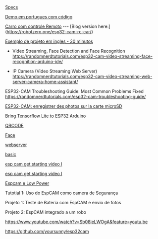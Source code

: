 [Specs](https://github.com/raphaelbs/esp32-cam-ai-thinker/blob/master/assets/ESP32-CAM_Product_Specification.pdf)

[Demo em portugues com código](https://www.youtube.com/watch?v=MGPL10N9YmM)

[Carro com controle Remoto](https://www.youtube.com/watch?v=BwsH1kLxDmQ&feature=youtu.be)  --- [Blog version here:] (https://robotzero.one/esp32-cam-rc-car/)

[Exemplo de projeto em ingles - 30 minutos](https://www.youtube.com/watch?time_continue=7&v=visj0KE5VtY&feature=emb_logo)

- Video Streaming, Face Detection and Face Recognition
https://randomnerdtutorials.com/esp32-cam-video-streaming-face-recognition-arduino-ide/

- IP Camera (Video Streaming Web Server)
https://randomnerdtutorials.com/esp32-cam-video-streaming-web-server-camera-home-assistant/

ESP32-CAM Troubleshooting Guide: Most Common Problems Fixed
https://randomnerdtutorials.com/esp32-cam-troubleshooting-guide/

[ESP32-CAM: enregistrer des photos sur la carte microSD](https://electroniqueamateur.blogspot.com/2020/02/esp32-cam-enregistrer-des-photos-sur-la.html)


[Bring Tensorflow Lite to ESP32 Arduino ](http://www.iotsharing.com/2020/03/bring-tensorflow-lite-to-esp32-person-detection-deep-learning.html)

[QRCODE](https://github.com/donny681/ESP32_CAMERA_QR)

[Face](https://github.com/espressif/esp-who)

[webserver](https://www.youtube.com/watch?v=p_INtiE_-WQ&feature=youtu.be)

[basic](https://www.youtube.com/watch?v=xvjRlBHmewY&feature=youtu.be)

[esp cam get starting video I](https://www.youtube.com/watch?v=-GDlk6qgQ_E&feature=youtu.be)


[esp cam get starting video I](https://www.youtube.com/watch?v=0_pewS4IPN4&feature=youtu.be)

[Espcam e Low Power](https://time4ee.com/articles.php?article_id=126)

Tutotial 1: Uso do EspCAM como camera de Segurança

Projeto 1: Teste de Bateria com EspCAM e envio de fotos

Projeto 2: EspCAM integrado a um robo




https://www.youtube.com/watch?v=Sb08leLWOgA&feature=youtu.be

https://github.com/yoursunny/esp32cam
